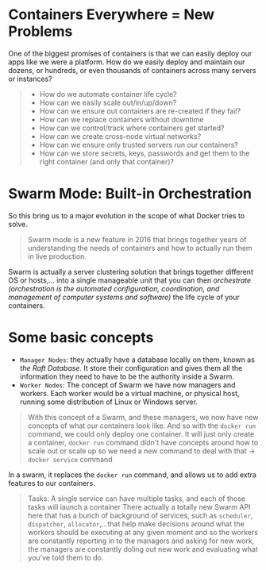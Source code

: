 # Containers Everywhere = New Problems

One of the biggest promises of containers is that we can easily deploy our apps like we were a platform. How do we easily deploy and maintain our dozens, or hundreds, or even thousands of containers across many servers or instances?

> - How do we automate container life cycle?
> - How can we easily scale out/in/up/down?
> - How can we ensure out containers are re-created if they fail?
> - How can we replace containers without downtime
> - How can we control/track where containers get started?
> - How can we create cross-node virtual networks?
> - How can we ensure only trusted servers run our containers?
> - How can we store secrets, keys, passwords and get them to the right container (and only that container)?

# Swarm Mode: Built-in Orchestration

So this bring us to a major evolution in the scope of what Docker tries to solve.

> Swarm mode is a new feature in 2016 that brings together years of understanding the needs of containers and how to actually run them in live production.

Swarm is actually a server clustering solution that brings together different OS or hosts,... into a single manageable unit that you can then _orchestrate (orchestration is the automated configuration, coordination, and management of computer systems and software)_ the life cycle of your containers.

# Some basic concepts

- `Manager Nodes`: they actually have a database locally on them, known as _the Raft Database_. It store their configuration and gives them all the information they need to have to be the authority inside a Swarm.
- `Worker Nodes`: The concept of Swarm we have now managers and workers. Each worker would be a virtual machine, or physical host, running some distribution of Linux or Windows server.

> With this concept of a Swarm, and these managers, we now have new concepts of what our containers look like.
> And so with the `docker run` command, we could only deploy one container. It will just only create a container, `docker run` command didn't have concepts around how to scale out or scale up so we need a new command to deal with that -> `docker service` command

In a swarm, it replaces the `docker run` command, and allows us to add extra features to our containers.

> Tasks: A single service can have multiple tasks, and each of those tasks will launch a container
> There actually a totally new Swarm API here that has a bunch of background of services, such as `scheduler`, `dispatcher`, `allocator`,...that help make decisions around what the workers should be executing at any given moment and so the workers are constantly reporting in to the managers and asking for new work, the managers are constantly doling out new work and evaluating what you've told them to do.
